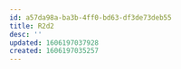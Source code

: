 ```yaml
---
id: a57da98a-ba3b-4ff0-bd63-df3de73deb55
title: R2d2
desc: ''
updated: 1606197037928
created: 1606197035257
---
```


